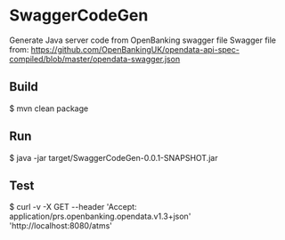 # SwaggerCodeGen

Generate Java server code from OpenBanking swagger file
Swagger file from: https://github.com/OpenBankingUK/opendata-api-spec-compiled/blob/master/opendata-swagger.json


## Build

$ mvn clean package

## Run

$ java -jar target/SwaggerCodeGen-0.0.1-SNAPSHOT.jar

## Test

$ curl -v -X GET --header 'Accept: application/prs.openbanking.opendata.v1.3+json' 'http://localhost:8080/atms'


